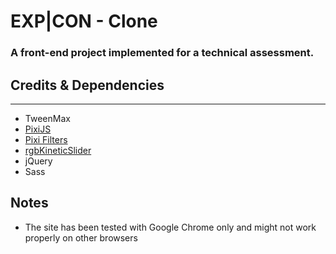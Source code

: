 # EXP|CON - Clone
### A front-end project implemented for a technical assessment. 

## Credits & Dependencies
---
- TweenMax
- [PixiJS](http://www.pixijs.com/)
- [Pixi Filters](https://github.com/pixijs/pixi-filters)
- [rgbKineticSlider](https://github.com/hmongouachon/rgbKineticSlider)
- jQuery
- Sass

## Notes
- The site has been tested with Google Chrome only and might not work properly on other browsers 